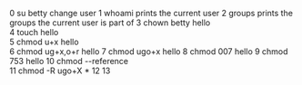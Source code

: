 0 su betty            change user 
1 whoami              prints the current user
2 groups              prints the groups the current user is part of
3 chown betty hello   
4 touch hello          
5 chmod u+x hello     
6 chmod ug+x,o+r hello
7 chmod ugo+x hello 
8 chmod 007 hello
9 chmod 753 hello
10 chmod --reference  
11 chmod -R ugo+X *
12
13